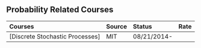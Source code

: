 ## Probability Related Courses


|Courses| Source| Status| Rate|
|:-----|:---|:----|:----|
|[Discrete Stochastic Processes]| MIT |  08/21/2014- | |
